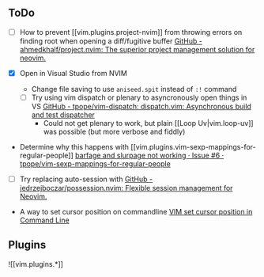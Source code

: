 


## ToDo

- [ ] How to prevent [[vim.plugins.project-nvim]] from throwing errors on finding root when opening a diff/fugitive buffer [GitHub - ahmedkhalf/project.nvim: The superior project management solution for neovim.](https://github.com/ahmedkhalf/project.nvim)

- [x] Open in Visual Studio from NVIM
  - Change file saving to use `aniseed.spit` instead of `:!` command

  - [ ] Try using vim dispatch or plenary to asyncronously open things in VS [GitHub - tpope/vim-dispatch: dispatch.vim: Asynchronous build and test dispatcher](https://github.com/tpope/vim-dispatch)
    - Could not get plenary to work, but plain [[Loop Uv|vim.loop-uv]] was possible (but more verbose and fiddly)

- Determine why this happens with [[vim.plugins.vim-sexp-mappings-for-regular-people]] [barfage and slurpage not working · Issue #6 · tpope/vim-sexp-mappings-for-regular-people](https://github.com/tpope/vim-sexp-mappings-for-regular-people/issues/6)

- [ ] Try replacing auto-session with [GitHub - jedrzejboczar/possession.nvim: Flexible session management for Neovim.](https://github.com/jedrzejboczar/possession.nvim)

- A way to set cursor position on commandline [VIM set cursor position in Command Line](https://stackoverflow.com/questions/13511084/vim-set-cursor-position-in-command-line)


## Plugins

![[vim.plugins.*]]
